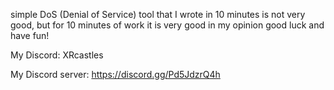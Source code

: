 simple DoS (Denial of Service) tool that I wrote in 10 minutes is not very good, but for 10 minutes of work it is very good in my opinion good luck and have fun!

My Discord: XRcastles

My Discord server: https://discord.gg/Pd5JdzrQ4h
